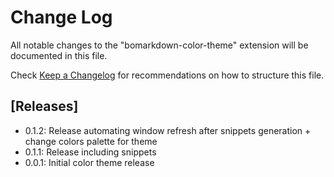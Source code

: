 # Change Log

All notable changes to the "bomarkdown-color-theme" extension will be documented in this file.

Check [Keep a Changelog](http://keepachangelog.com/) for recommendations on how to structure this file.

## [Releases]

- 0.1.2: Release automating window refresh after snippets generation + change colors palette for theme
- 0.1.1: Release including snippets
- 0.0.1: Initial color theme release
